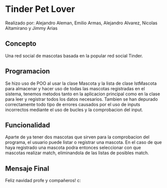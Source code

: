 # Tinder Pet Lover
Realizado por: Alejandro Aleman, Emilio Armas, Alejandro Alvarez, Nicolas Altamirano y Jimmy Arias

## Concepto
Una red social de mascotas basada en la popular red social Tinder.

## Programacion
Se hizo uso de POO al usar la clase Mascota y la lista de clase lstMascota para almacenar y hacer uso de todas las mascotas registradas en el sistema, tenemos metodos tanto en la aplicacion principal como en la clase para leer y registrar todos los datos necesarios. Tambien se han depurado correctamente todo tipo de errores causados por el uso de inputs incorrectos mediante el uso de bucles y la comprobacion del input.

## Funcionalidad
Aparte de ya tener dos mascotas que sirven para la comprobacion del programa, el usuario puede listar o registrar una mascota. En el caso de que haya registrado una mascota podra entonces seleccionar con que mascotas realizar match, eliminandola de las listas de posibles match.

## Mensaje Final
Feliz navidad profe y compañeros! c:
